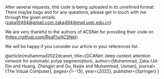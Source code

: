 After several requests, this code is being uploaded in its unrefined format. There maybe bugs and for any questions, please get in touch with me through the given emails. (zaka10494@gmail.com,zaka494@mail.ustc.edu.cn)

We are very thankful to the authors of ACSNet for providing their code on (https://github.com/ReaFly/ACSNet).

We will be happy if you consider our article in your references list.

@article{muhammad2022dcanet,
  title={DCANet: deep context attention network for automatic polyp segmentation},
  author={Muhammad, Zaka-Ud-Din and Huang, Zhangjin and Gu, Naijie and Muhammad, Usman},
  journal={The Visual Computer},
  pages={1--13},
  year={2022},
  publisher={Springer}
}
